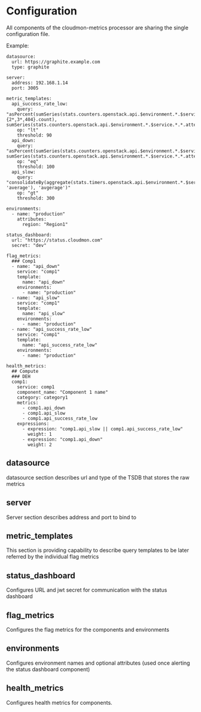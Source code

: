 # Configuration

All components of the cloudmon-metrics processor are sharing the single configuration file.

Example:

```
datasource:
  url: https://graphite.example.com
  type: graphite

server:
  address: 192.168.1.14
  port: 3005

metric_templates:
  api_success_rate_low:
    query: "asPercent(sumSeries(stats.counters.openstack.api.$environment.*.$service.*.*.{2*,3*,404}.count), sumSeries(stats.counters.openstack.api.$environment.*.$service.*.*.attempted.count))"
    op: "lt"
    threshold: 90
  api_down:
    query: "asPercent(sumSeries(stats.counters.openstack.api.$environment.*.$service.*.*.failed.count), sumSeries(stats.counters.openstack.api.$environment.*.$service.*.*.attempted.count))"
    op: "eq"
    threshold: 100
  api_slow:
    query: "consolidateBy(aggregate(stats.timers.openstack.api.$environment.*.$service.*.*.*.mean, 'average'), 'avgerage')"
    op: "gt"
    threshold: 300

environments:
  - name: "production"
    attributes:
      region: "Region1"

status_dashboard:
  url: "https://status.cloudmon.com"
  secret: "dev"

flag_metrics:
  ### Comp1
  - name: "api_down"
    service: "comp1"
    template:
      name: "api_down"
    environments:
      - name: "production"
  - name: "api_slow"
    service: "comp1"
    template:
      name: "api_slow"
    environments:
      - name: "production"
  - name: "api_success_rate_low"
    service: "comp1"
    template:
      name: "api_success_rate_low"
    environments:
      - name: "production"

health_metrics:
  ## Compute
  ### DEH
  comp1:
    service: comp1
    component_name: "Component 1 name"
    category: category1
    metrics:
      - comp1.api_down
      - comp1.api_slow
      - comp1.api_success_rate_low
    expressions:
      - expression: "comp1.api_slow || comp1.api_success_rate_low"
        weight: 1
      - expression: "comp1.api_down"
        weight: 2
```

## datasource

datasource section describes url and type of the TSDB that stores the raw metrics

## server

Server section describes address and port to bind to

## metric_templates

This section is providing capability to describe query templates to be later referred by the individual flag metrics

## status_dashboard

Configures URL and jwt secret for communication with the status dashboard

## flag_metrics

Configures the flag metrics for the components and environments

## environments

Configures environment names and optional attributes (used once alerting the status dashboard component)

## health_metrics

Configures health metrics for components.
